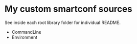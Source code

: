 My custom smartconf sources
===========================

See inside each root library folder for individual README.

* CommandLine
* Environment
